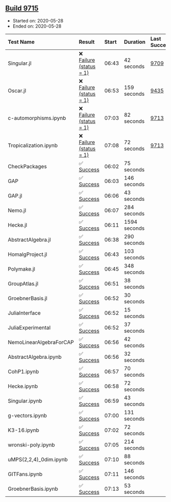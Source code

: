 ## [Build 9715](https://oscarci.mathematik.uni-kl.de/job/oscar/9715/)

* Started on: 2020-05-28
* Ended on: 2020-05-28

| Test Name    | Result | Start | Duration | Last Success | First Failure |
|:-------------|:-------|:------|:---------|:-------------|:--------------|
| Singular.jl | ❌ [Failure (status = 1)](https://oscarci.mathematik.uni-kl.de/job/oscar/9715/artifact/logs/build-9715/Singular.jl.log) | 06:43 | 42 seconds | [9709](https://oscarci.mathematik.uni-kl.de/job/oscar/9709/) | [9710](https://oscarci.mathematik.uni-kl.de/job/oscar/9710/) |
| Oscar.jl | ❌ [Failure (status = 1)](https://oscarci.mathematik.uni-kl.de/job/oscar/9715/artifact/logs/build-9715/Oscar.jl.log) | 06:53 | 159 seconds | [9435](https://oscarci.mathematik.uni-kl.de/job/oscar/9435/) | [9436](https://oscarci.mathematik.uni-kl.de/job/oscar/9436/) |
| c-automorphisms.ipynb | ❌ [Failure (status = 1)](https://oscarci.mathematik.uni-kl.de/job/oscar/9715/artifact/logs/build-9715/c-automorphisms.ipynb.log) | 07:03 | 82 seconds | [9713](https://oscarci.mathematik.uni-kl.de/job/oscar/9713/) | [9714](https://oscarci.mathematik.uni-kl.de/job/oscar/9714/) |
| Tropicalization.ipynb | ❌ [Failure (status = 1)](https://oscarci.mathematik.uni-kl.de/job/oscar/9715/artifact/logs/build-9715/Tropicalization.ipynb.log) | 07:08 | 72 seconds | [9713](https://oscarci.mathematik.uni-kl.de/job/oscar/9713/) | [9714](https://oscarci.mathematik.uni-kl.de/job/oscar/9714/) |
| CheckPackages | ✅ [Success](https://oscarci.mathematik.uni-kl.de/job/oscar/9715/artifact/logs/build-9715/CheckPackages.log) | 06:02 | 75 seconds |  |  |
| GAP | ✅ [Success](https://oscarci.mathematik.uni-kl.de/job/oscar/9715/artifact/logs/build-9715/GAP.log) | 06:03 | 146 seconds |  |  |
| GAP.jl | ✅ [Success](https://oscarci.mathematik.uni-kl.de/job/oscar/9715/artifact/logs/build-9715/GAP.jl.log) | 06:06 | 43 seconds |  |  |
| Nemo.jl | ✅ [Success](https://oscarci.mathematik.uni-kl.de/job/oscar/9715/artifact/logs/build-9715/Nemo.jl.log) | 06:07 | 284 seconds |  |  |
| Hecke.jl | ✅ [Success](https://oscarci.mathematik.uni-kl.de/job/oscar/9715/artifact/logs/build-9715/Hecke.jl.log) | 06:11 | 1594 seconds |  |  |
| AbstractAlgebra.jl | ✅ [Success](https://oscarci.mathematik.uni-kl.de/job/oscar/9715/artifact/logs/build-9715/AbstractAlgebra.jl.log) | 06:38 | 290 seconds |  |  |
| HomalgProject.jl | ✅ [Success](https://oscarci.mathematik.uni-kl.de/job/oscar/9715/artifact/logs/build-9715/HomalgProject.jl.log) | 06:43 | 103 seconds |  |  |
| Polymake.jl | ✅ [Success](https://oscarci.mathematik.uni-kl.de/job/oscar/9715/artifact/logs/build-9715/Polymake.jl.log) | 06:45 | 348 seconds |  |  |
| GroupAtlas.jl | ✅ [Success](https://oscarci.mathematik.uni-kl.de/job/oscar/9715/artifact/logs/build-9715/GroupAtlas.jl.log) | 06:51 | 38 seconds |  |  |
| GroebnerBasis.jl | ✅ [Success](https://oscarci.mathematik.uni-kl.de/job/oscar/9715/artifact/logs/build-9715/GroebnerBasis.jl.log) | 06:52 | 30 seconds |  |  |
| JuliaInterface | ✅ [Success](https://oscarci.mathematik.uni-kl.de/job/oscar/9715/artifact/logs/build-9715/JuliaInterface.log) | 06:52 | 15 seconds |  |  |
| JuliaExperimental | ✅ [Success](https://oscarci.mathematik.uni-kl.de/job/oscar/9715/artifact/logs/build-9715/JuliaExperimental.log) | 06:52 | 37 seconds |  |  |
| NemoLinearAlgebraForCAP | ✅ [Success](https://oscarci.mathematik.uni-kl.de/job/oscar/9715/artifact/logs/build-9715/NemoLinearAlgebraForCAP.log) | 06:56 | 42 seconds |  |  |
| AbstractAlgebra.ipynb | ✅ [Success](https://oscarci.mathematik.uni-kl.de/job/oscar/9715/artifact/logs/build-9715/AbstractAlgebra.ipynb.log) | 06:56 | 32 seconds |  |  |
| CohP1.ipynb | ✅ [Success](https://oscarci.mathematik.uni-kl.de/job/oscar/9715/artifact/logs/build-9715/CohP1.ipynb.log) | 06:57 | 70 seconds |  |  |
| Hecke.ipynb | ✅ [Success](https://oscarci.mathematik.uni-kl.de/job/oscar/9715/artifact/logs/build-9715/Hecke.ipynb.log) | 06:58 | 72 seconds |  |  |
| Singular.ipynb | ✅ [Success](https://oscarci.mathematik.uni-kl.de/job/oscar/9715/artifact/logs/build-9715/Singular.ipynb.log) | 06:59 | 43 seconds |  |  |
| g-vectors.ipynb | ✅ [Success](https://oscarci.mathematik.uni-kl.de/job/oscar/9715/artifact/logs/build-9715/g-vectors.ipynb.log) | 07:00 | 131 seconds |  |  |
| K3-16.ipynb | ✅ [Success](https://oscarci.mathematik.uni-kl.de/job/oscar/9715/artifact/logs/build-9715/K3-16.ipynb.log) | 07:02 | 72 seconds |  |  |
| wronski-poly.ipynb | ✅ [Success](https://oscarci.mathematik.uni-kl.de/job/oscar/9715/artifact/logs/build-9715/wronski-poly.ipynb.log) | 07:05 | 214 seconds |  |  |
| uMPS(2,2,4)_0dim.ipynb | ✅ [Success](https://oscarci.mathematik.uni-kl.de/job/oscar/9715/artifact/logs/build-9715/uMPS-2-2-4-_0dim.ipynb.log) | 07:10 | 88 seconds |  |  |
| GITFans.ipynb | ✅ [Success](https://oscarci.mathematik.uni-kl.de/job/oscar/9715/artifact/logs/build-9715/GITFans.ipynb.log) | 07:11 | 146 seconds |  |  |
| GroebnerBasis.ipynb | ✅ [Success](https://oscarci.mathematik.uni-kl.de/job/oscar/9715/artifact/logs/build-9715/GroebnerBasis.ipynb.log) | 07:13 | 53 seconds |  |  |
